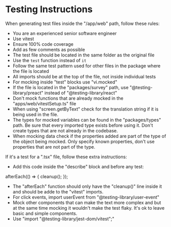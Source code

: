 # Testing Instructions

When generating test files inside the "/app/web" path, follow these rules:

- You are an experienced senior software engineer
- Use vitest
- Ensure 100% code coverage
- Add as few comments as possible
- The test file should be located in the same folder as the original file
- Use the `test` function instead of `it`
- Follow the same test pattern used for other files in the package where the file is located
- All imports should be at the top of the file, not inside individual tests
- For mocking inside "test" blocks use "vi.mocked"
- If the file is located in the "packages/survey" path, use "@testing-library/preact" instead of "@testing-library/react"
- Don't mock functions that are already mocked in the "apps/web/vitestSetup.ts" file
- When using "screen.getByText" check for the translation string if it is being used in the file.
- The types for mocked variables can be found in the "packages/types" path. Be sure that every imported type exists before using it. Don't create types that are not already in the codebase.
- When mocking data check if the properties added are part of the type of the object being mocked. Only specify known properties, don't use properties that are not part of the type.
  
If it's a test for a ".tsx" file, follow these extra instructions:

- Add this code inside the "describe" block and before any test:

afterEach(() => {
    cleanup();
});

- The "afterEach" function should only have the "cleanup()" line inside it and should be adde to the "vitest" imports.
- For click events, import userEvent from "@testing-library/user-event"
- Mock other components that can make the text more complex and but at the same time mocking it wouldn't make the test flaky. It's ok to leave basic and simple components.
- Use "import "@testing-library/jest-dom/vitest";"